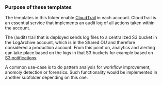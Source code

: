 ### Purpose of these templates
The templates in this folder enable [CloudTrail](https://docs.aws.amazon.com/awscloudtrail/latest/userguide/cloudtrail-user-guide.html) in each account. CloudTrail is an essential service that implements an audit log of all actions taken within the account.

The (audit) trail that is deployed sends log files to a centralized S3 bucket in the LogArchive account, which is in the Shared OU and therefore considered a production account. From this point on, analytics and alerting can take place based on the logs in that S3 buckets for example based on [S3 notifications](https://docs.aws.amazon.com/AmazonS3/latest/dev/NotificationHowTo.html). 

A common use-case is to do pattern analysis for workflow improvement, anomoly detection or forensics. Such functionality would be implemented in another subfolder depending on this one.
